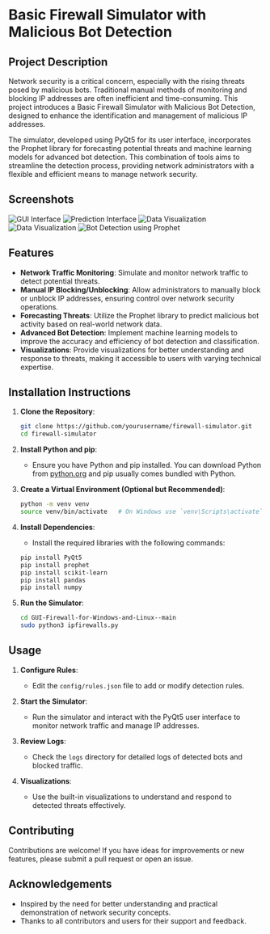 # Basic Firewall Simulator with Malicious Bot Detection

## Project Description

Network security is a critical concern, especially with the rising threats posed by malicious bots. Traditional manual methods of monitoring and blocking IP addresses are often inefficient and time-consuming. This project introduces a Basic Firewall Simulator with Malicious Bot Detection, designed to enhance the identification and management of malicious IP addresses.

The simulator, developed using PyQt5 for its user interface, incorporates the Prophet library for forecasting potential threats and machine learning models for advanced bot detection. This combination of tools aims to streamline the detection process, providing network administrators with a flexible and efficient means to manage network security.
## Screenshots

![GUI Interface](https://github.com/Ayshakhan01/Basic-Firewall-Simulator-With-Malicious-Bot-Detection/blob/main/images/image1.png)
![Prediction Interface](https://github.com/Ayshakhan01/Basic-Firewall-Simulator-With-Malicious-Bot-Detection/blob/main/images/image5.png)
![Data Visualization](https://github.com/Ayshakhan01/Basic-Firewall-Simulator-With-Malicious-Bot-Detection/blob/main/images/image2.png)
![Data Visualization](https://github.com/Ayshakhan01/Basic-Firewall-Simulator-With-Malicious-Bot-Detection/blob/main/images/image3.png)
![Bot Detection using Prophet](https://github.com/Ayshakhan01/Basic-Firewall-Simulator-With-Malicious-Bot-Detection/blob/main/images/image4.png)

## Features

- **Network Traffic Monitoring**: Simulate and monitor network traffic to detect potential threats.
- **Manual IP Blocking/Unblocking**: Allow administrators to manually block or unblock IP addresses, ensuring control over network security operations.
- **Forecasting Threats**: Utilize the Prophet library to predict malicious bot activity based on real-world network data.
- **Advanced Bot Detection**: Implement machine learning models to improve the accuracy and efficiency of bot detection and classification.
- **Visualizations**: Provide visualizations for better understanding and response to threats, making it accessible to users with varying technical expertise.

## Installation Instructions

1. **Clone the Repository**:
    ```sh
    git clone https://github.com/yourusername/firewall-simulator.git
    cd firewall-simulator
    ```

2. **Install Python and pip**:
    - Ensure you have Python and pip installed. You can download Python from [python.org](https://www.python.org/downloads/) and pip usually comes bundled with Python.

3. **Create a Virtual Environment (Optional but Recommended)**:
    ```sh
    python -m venv venv
    source venv/bin/activate   # On Windows use `venv\Scripts\activate`
    ```

4. **Install Dependencies**:
    - Install the required libraries with the following commands:
    ```sh
    pip install PyQt5
    pip install prophet
    pip install scikit-learn
    pip install pandas
    pip install numpy
    ```

5. **Run the Simulator**:
    ```sh
    cd GUI-Firewall-for-Windows-and-Linux--main
    sudo python3 ipfirewalls.py
    ```

## Usage

1. **Configure Rules**:
    - Edit the `config/rules.json` file to add or modify detection rules.

2. **Start the Simulator**:
    - Run the simulator and interact with the PyQt5 user interface to monitor network traffic and manage IP addresses.

3. **Review Logs**:
    - Check the `logs` directory for detailed logs of detected bots and blocked traffic.

4. **Visualizations**:
    - Use the built-in visualizations to understand and respond to detected threats effectively.

## Contributing

Contributions are welcome! If you have ideas for improvements or new features, please submit a pull request or open an issue.

## Acknowledgements

- Inspired by the need for better understanding and practical demonstration of network security concepts.
- Thanks to all contributors and users for their support and feedback.


